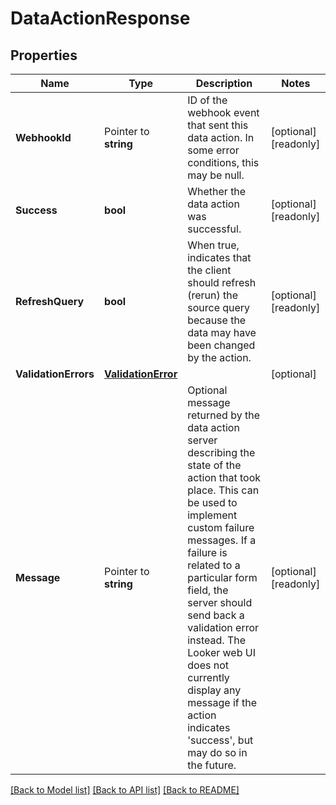 # DataActionResponse

## Properties

Name | Type | Description | Notes
------------ | ------------- | ------------- | -------------
**WebhookId** | Pointer to **string** | ID of the webhook event that sent this data action. In some error conditions, this may be null. | [optional] [readonly] 
**Success** | **bool** | Whether the data action was successful. | [optional] [readonly] 
**RefreshQuery** | **bool** | When true, indicates that the client should refresh (rerun) the source query because the data may have been changed by the action. | [optional] [readonly] 
**ValidationErrors** | [**ValidationError**](ValidationError.md) |  | [optional] 
**Message** | Pointer to **string** | Optional message returned by the data action server describing the state of the action that took place. This can be used to implement custom failure messages. If a failure is related to a particular form field, the server should send back a validation error instead. The Looker web UI does not currently display any message if the action indicates &#39;success&#39;, but may do so in the future. | [optional] [readonly] 

[[Back to Model list]](../README.md#documentation-for-models) [[Back to API list]](../README.md#documentation-for-api-endpoints) [[Back to README]](../README.md)



